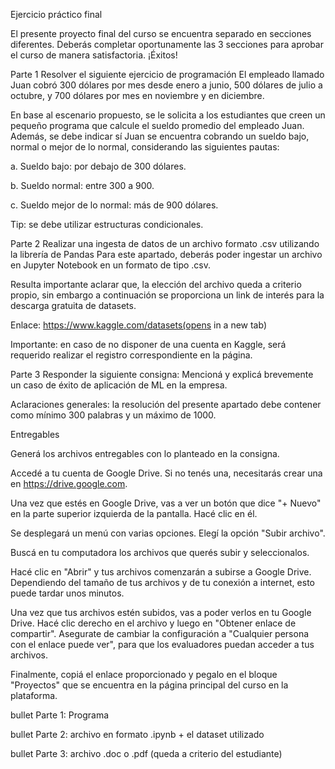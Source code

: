 Ejercicio práctico final

El presente proyecto final del curso se encuentra separado en secciones diferentes. Deberás completar oportunamente las 3 secciones para aprobar el curso de manera satisfactoria. ¡Éxitos!

Parte 1
Resolver el siguiente ejercicio de programación
El empleado llamado Juan cobró 300 dólares por mes desde enero a junio, 500 dólares de julio a octubre, y 700 dólares por mes en noviembre y en diciembre. 



En base al escenario propuesto, se le solicita a los estudiantes que creen un pequeño programa que calcule el sueldo promedio del empleado Juan. Además, se debe indicar sí Juan se encuentra cobrando un sueldo bajo, normal o mejor de lo normal, considerando las siguientes pautas:



a. Sueldo bajo: por debajo de 300 dólares.

b. Sueldo normal:  entre 300 a 900.

c. Sueldo mejor de lo normal: más de 900 dólares.



Tip: se debe utilizar estructuras condicionales.

 

Parte 2
Realizar una ingesta de datos de un archivo formato .csv utilizando la librería de Pandas
Para este apartado, deberás poder ingestar un archivo en Jupyter Notebook en un formato de tipo .csv. 



Resulta importante aclarar que, la elección del archivo queda a criterio propio, sin embargo a continuación se proporciona un link de interés para la descarga gratuita de datasets.

Enlace: https://www.kaggle.com/datasets(opens in a new tab)

Importante: en caso de no disponer de una cuenta en Kaggle, será requerido realizar el registro correspondiente en la página. 





Parte 3
Responder la siguiente consigna:
Mencioná y explicá brevemente un caso de éxito de aplicación de ML en la empresa.

Aclaraciones generales: la resolución del presente apartado debe contener como mínimo 300 palabras y un máximo de 1000. 

Entregables

Generá los archivos entregables con lo planteado en la consigna.

Accedé a tu cuenta de Google Drive. Si no tenés una, necesitarás crear una en https://drive.google.com.

Una vez que estés en Google Drive, vas a ver un botón que dice "+ Nuevo" en la parte superior izquierda de la pantalla. Hacé clic en él.

Se desplegará un menú con varias opciones. Elegí la opción "Subir archivo".

Buscá en tu computadora los archivos que querés subir  y seleccionalos.

Hacé clic en "Abrir" y tus archivos comenzarán a subirse a Google Drive. Dependiendo del tamaño de tus archivos y de tu conexión a internet, esto puede tardar unos minutos.

Una vez que tus archivos estén subidos, vas a poder verlos en tu Google Drive. Hacé clic derecho en el archivo y luego en "Obtener enlace de compartir". Asegurate de cambiar la configuración a "Cualquier persona con el enlace puede ver", para que los evaluadores puedan acceder a tus archivos.

Finalmente, copiá el enlace proporcionado y pegalo en el bloque "Proyectos" que se encuentra en la página principal del curso en la plataforma.


bullet
Parte 1: Programa 


bullet
Parte 2: archivo en formato .ipynb + el dataset utilizado


bullet
Parte 3: archivo .doc o .pdf (queda a criterio del estudiante)